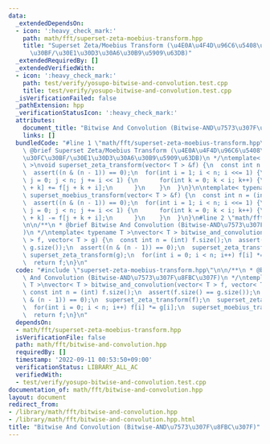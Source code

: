 ```yaml
---
data:
  _extendedDependsOn:
  - icon: ':heavy_check_mark:'
    path: math/fft/superset-zeta-moebius-transform.hpp
    title: "Superset Zeta/Moebius Transform (\u4E0A\u4F4D\u96C6\u5408\u306E\u30BC\u30FC\
      \u30BF/\u30E1\u30D3\u30A6\u30B9\u5909\u63DB)"
  _extendedRequiredBy: []
  _extendedVerifiedWith:
  - icon: ':heavy_check_mark:'
    path: test/verify/yosupo-bitwise-and-convolution.test.cpp
    title: test/verify/yosupo-bitwise-and-convolution.test.cpp
  _isVerificationFailed: false
  _pathExtension: hpp
  _verificationStatusIcon: ':heavy_check_mark:'
  attributes:
    document_title: "Bitwise And Convolution (Bitwise-AND\u7573\u307F\u8FBC\u307F)"
    links: []
  bundledCode: "#line 1 \"math/fft/superset-zeta-moebius-transform.hpp\"\n/**\n *\
    \ @brief Superset Zeta/Moebius Transform (\u4E0A\u4F4D\u96C6\u5408\u306E\u30BC\
    \u30FC\u30BF/\u30E1\u30D3\u30A6\u30B9\u5909\u63DB)\n */\ntemplate< typename T\
    \ >\nvoid superset_zeta_transform(vector< T > &f) {\n  const int n = (int) f.size();\n\
    \  assert((n & (n - 1)) == 0);\n  for(int i = 1; i < n; i <<= 1) {\n    for(int\
    \ j = 0; j < n; j += i << 1) {\n      for(int k = 0; k < i; k++) {\n        f[j\
    \ + k] += f[j + k + i];\n      }\n    }\n  }\n}\n\ntemplate< typename T >\nvoid\
    \ superset_moebius_transform(vector< T > &f) {\n  const int n = (int) f.size();\n\
    \  assert((n & (n - 1)) == 0);\n  for(int i = 1; i < n; i <<= 1) {\n    for(int\
    \ j = 0; j < n; j += i << 1) {\n      for(int k = 0; k < i; k++) {\n        f[j\
    \ + k] -= f[j + k + i];\n      }\n    }\n  }\n}\n#line 2 \"math/fft/bitwise-and-convolution.hpp\"\
    \n\n/**\n * @brief Bitwise And Convolution (Bitwise-AND\u7573\u307F\u8FBC\u307F\
    )\n */\ntemplate< typename T >\nvector< T > bitwise_and_convolution(vector< T\
    \ > f, vector< T > g) {\n  const int n = (int) f.size();\n  assert(f.size() ==\
    \ g.size());\n  assert((n & (n - 1)) == 0);\n  superset_zeta_transform(f);\n \
    \ superset_zeta_transform(g);\n  for(int i = 0; i < n; i++) f[i] *= g[i];\n  superset_moebius_transform(f);\n\
    \  return f;\n}\n"
  code: "#include \"superset-zeta-moebius-transform.hpp\"\n\n/**\n * @brief Bitwise\
    \ And Convolution (Bitwise-AND\u7573\u307F\u8FBC\u307F)\n */\ntemplate< typename\
    \ T >\nvector< T > bitwise_and_convolution(vector< T > f, vector< T > g) {\n \
    \ const int n = (int) f.size();\n  assert(f.size() == g.size());\n  assert((n\
    \ & (n - 1)) == 0);\n  superset_zeta_transform(f);\n  superset_zeta_transform(g);\n\
    \  for(int i = 0; i < n; i++) f[i] *= g[i];\n  superset_moebius_transform(f);\n\
    \  return f;\n}\n"
  dependsOn:
  - math/fft/superset-zeta-moebius-transform.hpp
  isVerificationFile: false
  path: math/fft/bitwise-and-convolution.hpp
  requiredBy: []
  timestamp: '2022-09-11 00:53:50+09:00'
  verificationStatus: LIBRARY_ALL_AC
  verifiedWith:
  - test/verify/yosupo-bitwise-and-convolution.test.cpp
documentation_of: math/fft/bitwise-and-convolution.hpp
layout: document
redirect_from:
- /library/math/fft/bitwise-and-convolution.hpp
- /library/math/fft/bitwise-and-convolution.hpp.html
title: "Bitwise And Convolution (Bitwise-AND\u7573\u307F\u8FBC\u307F)"
---
```

